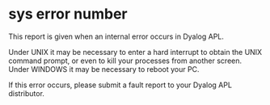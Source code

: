 




<h1 class="heading"><span class="name">sys error number</span></h1>

This report is given when an internal error occurs in Dyalog APL.


Under UNIX it may be necessary to enter a hard interrupt to obtain the UNIX command prompt, or even to kill your processes from another screen.  Under WINDOWS it may be necessary to reboot your PC.


If this error occurs, please submit a fault report to your Dyalog APL distributor.



